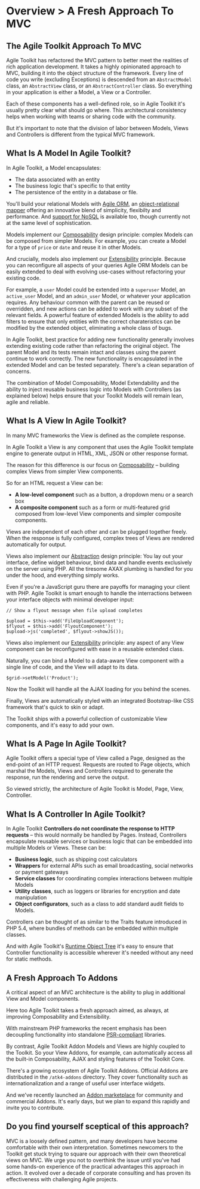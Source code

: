 # Overview > A Fresh Approach To MVC

## The Agile Toolkit Approach To MVC

Agile Toolkit has refactored the MVC pattern to better meet the realities of rich application development. It takes a highly opinionated approach to MVC, building it into the object structure of the framework. Every line of code you write (excluding Exceptions) is descended from an `AbstractModel` class, an `AbstractView` class, or an `AbstractController` class. So everything in your application is either a Model, a View or a Controller. 

Each of these components has a well-defined role, so in Agile Toolkit it's usually pretty clear what should go where. This architectural consistency helps when working with teams or sharing code with the community.

But it's important to note that the division of labor between Models, Views and Controllers is different from the typical MVC framework. 

## What Is A Model In Agile Toolkit?

In Agile Toolkit, a Model encapsulates: 

* The data associated with an entity
* The business logic that's specific to that entity
* The persistence of the entity in a database or file.

You'll build your relational Models with [Agile ORM](/TODO), an [object-relational mapper](http://en.wikipedia.org/wiki/Object-relational_mapping) offering an innovative blend of simplicity, flexibilty and performance. And [support for NoSQL](/TODO) is available too, though currently not at the same level of sophistication.

Models implement our [Composability](/TODO) design principle: complex Models can be composed from simpler Models. For example, you can create a Model for a type of `price` or `date` and reuse it in other Models.

And crucially, models also implement our [Extensibility](/TODO) principle. Because you can reconfigure all aspects of your queries Agile ORM Models can be easily extended to deal with evolving use-cases without refactoring your existing code.

For example, a `user` Model could be extended into a `superuser` Model, an `active_user` Model, and an `admin_user` Model, or whatever your application requires. Any behaviour common with the parent can be reused or overridden, and new actions can be added to work with any subset of the relevant fields. A powerful feature of extended Models is the ability to add filters to ensure that only entities with the correct charateristics can be modified by the extended object, eliminating a whole class of bugs. 

In Agile Toolkit, best practice for adding new functionality generally involves extending existing code rather than refactoring the original object. The parent Model and its tests remain intact and classes using the parent continue to work  correctly. The new functionality is encapsulated in the extended Model and can be tested separately. There's a clean separation of concerns.

The combination of Model Composability, Model Extendability and the ability to inject reusable business logic into Models with Controllers (as explained below) helps ensure that your Toolkit Models will remain lean, agile and reliable.

## What Is A View In Agile Toolkit?

In many MVC frameworks the View is defined as the complete response. 

In Agile Toolkit a View is any component that uses the Agile Toolkit template engine  to generate output in HTML, XML, JSON or other response format. 

The reason for this difference is our focus on [Composability](/TODO) &ndash; building complex Views from simpler View components. 

So for an HTML request a View can be: 

* **A low-level component** such as a button, a dropdown menu or a search box 
* **A composite component** such as a form or multi-featured grid composed from low-level View components and simpler composite components.

Views are independent of each other and can be plugged together freely. When the response is fully configured, complex trees of Views are rendered automatically for output.

Views also implement our [Abstraction](/TODO) design principle:
You lay out your interface, define widget behaviour, bind data and handle events exclusively on the server using PHP. All the tiresome AXAX plumbing is handled for you under the hood, and everything simply works. 

Even if you're a JavaScript guru there are payoffs for managing your client with PHP. Agile Toolkit is smart enough to handle the interractions between your interface objects with minimal developer input:

    // Show a flyout message when file upload completes

    $upload = $this->add('FileUploadComponent');
    $flyout = $this->add('FlyoutComponent');
    $upload->js('completed', $flyout->showJS());

Views also implement our [Extensibility](/TODO) principle: any aspect of any View component can be reconfigured with ease in a reusable extended class.

Naturally, you can bind a Model to a data-aware View component with a single line of code, and the View will adapt to its data.

    $grid->setModel('Product');

Now the Toolkit will handle all the AJAX loading for you behind the scenes. 

Finally, Views are automatically styled with an integrated Bootstrap-like CSS framework that's quick to skin or adapt.

The Toolkit ships with a powerful collection of customizable View components, and it's easy to add your own.

## What Is A Page In Agile Toolkit?

Agile Toolkit offers a special type of View called a Page, designed as the end-point of an HTTP request. Requests are routed to Page objects, which marshal the Models, Views and Controllers required to generate the response, run the rendering and serve the output.

So viewed strictly, the architecture of Agile Toolkit is Model, Page, View, Controller.

## What Is A Controller In Agile Toolkit?

In Agile Toolkit **Controllers do not coordinate the response to HTTP requests** &ndash; this would normally be handled by Pages. Instead, Controllers encapsulate reusable services or business logic that can be embedded into multiple Models or Views. These can be:

* **Business logic**, such as shipping cost calculators
* **Wrappers** for external APIs such as email broadcasting, social networks or payment gateways
* **Service classes** for coordinating complex interactions between multiple Models
* **Utility classes**, such as loggers or libraries for encryption and date manipulation
* **Object configurators**, such as a class to add standard audit fields to Models.

Controllers can be thought of as similar to the Traits feature introduced in PHP 5.4, where bundles of methods can be embedded within multiple classes.

And with Agile Toolkit's [Runtime Object Tree](/TODO) it's easy to ensure that Controller functionality is accessible wherever it's needed without any need for static methods.

## A Fresh Approach To Addons

A critical aspect of an MVC architecture is the ability to plug in additional View and Model components.

Here too Agile Toolkit takes a fresh approach aimed, as always, at improving Composability and Extensibility.

With mainstream PHP frameworks the recent emphasis has been decoupling functionality into standalone [PSR-compliant](https://github.com/php-fig/fig-standards/tree/master/accepted) libraries.  

By contrast, Agile Toolkit Addon Models and Views are highly coupled to the Toolkit. So your View Addons, for example, can automatically access all the built-in Composability, AJAX and styling features of the Toolkit Core. 

There's a growing ecosystem of Agile Toolkit Addons. Official Addons are distributed in the `/atk4-addons` directory. They cover functionality such as internationalization and a range of useful user interface widgets.

And we've recently launched an [Addon marketplace](/TODO) for community and commercial Addons. It's early days, but we plan to expand this rapidly and invite you to contribute.

<!-- Will this be launched in time? -->

## Do you find yourself sceptical of this approach?

MVC is a loosely defined pattern, and many developers have become comfortable with their own interpretation. Sometimes newcomers to the Toolkit get stuck trying to square our approach with their own theoretical views on MVC. We urge you not to overthink the issue until you've had some hands-on experience of the practical advantages this approach in action. It evolved over a decade of corporate consulting and has proven its effectiveness with challenging Agile projects. 
